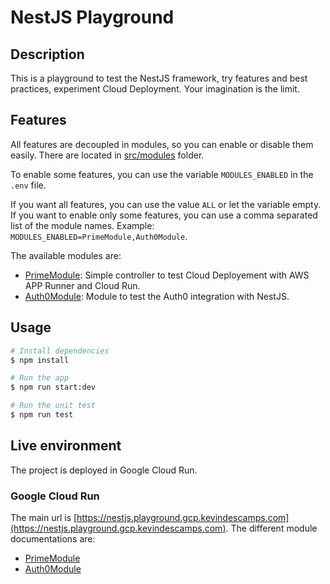 # NestJS Playground

## Description

This is a playground to test the NestJS framework, try features and best practices, experiment Cloud Deployment. Your imagination is the limit.

## Features

All features are decoupled in modules, so you can enable or disable them easily.
There are located in [src/modules](/src/modules) folder.

To enable some features, you can use the variable `MODULES_ENABLED` in the `.env` file.

If you want all features, you can use the value `ALL` or let the variable empty.
If you want to enable only some features, you can use a comma separated list of the module names. Example: `MODULES_ENABLED=PrimeModule,Auth0Module`.

The available modules are:
- [PrimeModule](/src/modules/prime/): Simple controller to test Cloud Deployement with AWS APP Runner and Cloud Run.
- [Auth0Module](/src/modules/auth0/): Module to test the Auth0 integration with NestJS.

## Usage

```bash
# Install dependencies
$ npm install

# Run the app
$ npm run start:dev

# Run the unit test
$ npm run test
```

## Live environment

The project is deployed in Google Cloud Run.

### Google Cloud Run

The main url is [https://nestjs.playground.gcp.kevindescamps.com](https://nestjs.playground.gcp.kevindescamps.com).
The different module documentations are:
- [PrimeModule](https://nestjs.playground.gcp.kevindescamps.com/prime/docs/)
- [Auth0Module](https://nestjs.playground.gcp.kevindescamps.com/auth0/docs/)
